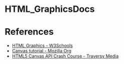 # HTML_GraphicsDocs

# References 
* [HTML Graphics - W3Schools](https://www.w3schools.com/graphics/svg_intro.asp)   
* [Canvas tutorial - Mozilla Org](https://developer.mozilla.org/en-US/docs/Web/API/Canvas_API/Tutorial)  
* [HTML5 Canvas API Crash Course - Traversy Media](https://www.youtube.com/watch?v=gm1QtePAYTM&t=424s)  
